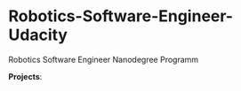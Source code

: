 # Robotics-Software-Engineer-Udacity
 Robotics Software Engineer Nanodegree Programm

**Projects**:

